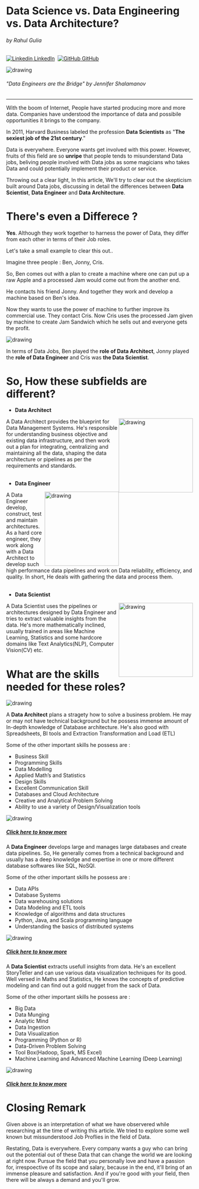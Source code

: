# Data Science vs. Data Engineering vs. Data Architecture?

###### by Rahul Gulia
[![Linkedin](https://i.stack.imgur.com/gVE0j.png) LinkedIn](https://www.linkedin.com/in/rahulgulia/) &nbsp;[![GitHub](https://i.stack.imgur.com/tskMh.png) GitHub](https://github.com/RsTaK)


<img src="images\Data-Engineer_Graphic.png" alt="drawing"/>

###### "Data Engineers are the Bridge" by Jennifer Shalamanov
---
<p style="text-align: left; width: 100%;" >
With the boom of Internet, People have started producing more and more data. Companies have understood the importance of data and possibile opportunities it brings to the company. 

In 2011, Harvard Business labeled the profession **Data Scientists** as "**The sexiest job of the 21st century**."
 
Data is everywhere. Everyone wants get involved with this power. However, fruits of this field are so **unripe** that people tends to misunderstand Data jobs, beliving people involved with Data jobs as some magicians who takes Data and could potentially implement their product or service.

Throwing out a clear light, In this article, We'll try to clear out the skepticism built around Data jobs, discussing in detail the differences between **Data Scientist**, **Data Engineer** and **Data Architecture**.
</p>

# There's even a Differece ?

<p style="text-align: left;">

**Yes**. Although they work together to harness the power of Data, they differ from each other in terms of their Job roles.

Let's take a small example to clear this out..

Imagine three people : Ben, Jonny, Cris.

So, Ben comes out with a plan to create a machine where one can put up a raw Apple and a processed Jam would come out from the another end.

He contacts his friend Jonny. And together they work and develop a machine based on Ben's idea. 

Now they wants to use the power of machine to further improve its commercial use. They contact Cris. Now Cris uses the processed Jam given by machine to create Jam Sandwich which he sells out and everyone gets the profit. 

<img src="images\apple.png" alt="drawing"/>

<br>

In terms of Data Jobs, Ben played the **role of Data Architect**, Jonny played the **role of Data Engineer** and Cris was **the Data Scientist**.

</p>

# So, How these subfields are different?



* **Data Architect**
<img src="images\DA.png" alt="drawing" width="200" style="float: right"/>

A Data Architect provides the blueprint for Data Management Systems. He's responsible for understanding business objective and existing data infrastructure, and then work out a plan for integrating, centralizing and maintaining all the data, shaping the data architecture or pipelines as per the requirements and standards.
<br>
<br>

* **Data Engineer**
<img src="images\DE.png" alt="drawing" width="200" style="float: right"/>

A Data Engineer develop, construct, test and maintain architectures. As a hard core engineer, they work along with a Data Architect to develop such high performance data pipelines and work on Data reliability, efficiency, and quality. In short, He deals with gathering the data and process them.
<br>
<br>

* **Data Scientist**
<img src="images\DS.png" alt="drawing" width="200" style="float: right"/>

A Data Scientist uses the pipelines or architectures designed by Data Engineer and tries to extract valuable insights from the data. He's more mathematically inclined, usually trained in areas like Machine Learning, Statistics and some hardcore domains like 
Text Analytics(NLP), Computer Vision(CV) etc.

</p>

# What are the skills needed for these roles?

<p style="text-align: left;">

<img src="images\chart.png" alt="drawing"/>

A **Data Architect** plans a stragety how to solve a business problem. He may or may not have technical background but he possess immense amount of In-depth knowledge of Database architecture. He's also good with Spreadsheets, BI tools and Extraction Transformation and Load (ETL)

Some of the other important skills he possess are :

* Business Skill
* Programming Skills
* Data Modelling
* Applied Math’s and Statistics
* Design Skills
* Excellent Communication Skill
* Databases and Cloud Architecture
* Creative and Analytical Problem Solving
* Ability to use a variety of Design/Visualization tools

<img src="images\da-salary.png" alt="drawing"/>

##### [Click here to know more](https://datacatchup.com/top-10-skills-for-data-architects/) 

A **Data Engineer** develops large and manages large databases and create data pipelines.  So, He generally comes from a technical background and usually has a deep knowledge and expertise in one or more different database softwares like SQL, NoSQl.

Some of the other important skills he possess are :

* Data APIs
* Database Systems
* Data warehousing solutions
* Data Modeling and ETL tools
* Knowledge of algorithms and data structures
* Python, Java, and Scala programming language
* Understanding the basics of distributed systems

<img src="images\de-salary.png" alt="drawing"/>

##### [Click here to know more](https://www.springboard.com/library/data-engineering/skills/) 

A **Data Scientist** extracts usefull insights from data. He's an excellent StoryTeller and can use various data visualization techniques for its good. Well versed in Maths and Statistics, He knows the concepts of predictive modeling and can find out a gold nugget from the sack of Data. 

Some of the other important skills he possess are :

* Big Data
* Data Munging
* Analytic Mind
* Data Ingestion
* Data Visualization
* Programming (Python or R)
* Data-Driven Problem Solving
* Tool Box(Hadoop, Spark, MS Excel)
* Machine Learning and Advanced Machine Learning (Deep Learning)

<img src="images\ds-slary.png" alt="drawing"/>

##### [Click here to know more](https://www.edureka.co/blog/how-to-become-a-data-scientist/) 

</p>

# Closing Remark

<p style="text-align: left;">

Given above is an interpretation of what we have observered while researching at the time of writing this article. We tried to explore some well known but missunderstood Job Proflies in the field of Data.

Restating, Data is everywhere. Every company wants a guy who can bring out the potential out of these Data that can change the world we are looking at right now. Pursue the field that you personally love and have a passion for, irrespoective of its scope and salary, because in the end, it'll bring of an immense pleasure and satisfaction. And if you're good with your field, then there will be always a demand and you'll grow. 
</p>
